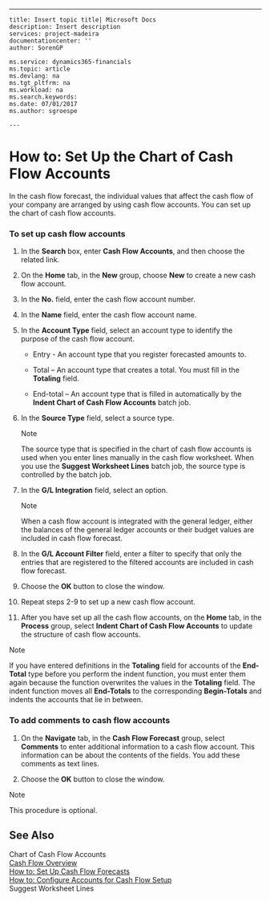 ---
    title: Insert topic title| Microsoft Docs
    description: Insert description
    services: project-madeira
    documentationcenter: ''
    author: SorenGP

    ms.service: dynamics365-financials
    ms.topic: article
    ms.devlang: na
    ms.tgt_pltfrm: na
    ms.workload: na
    ms.search.keywords:
    ms.date: 07/01/2017
    ms.author: sgroespe

    ---
# How to: Set Up the Chart of Cash Flow Accounts
In the cash flow forecast, the individual values that affect the cash flow of your company are arranged by using cash flow accounts. You can set up the chart of cash flow accounts.  
  
### To set up cash flow accounts  
  
1.  In the **Search** box, enter **Cash Flow Accounts**, and then choose the related link.  
  
2.  On the **Home** tab, in the **New** group, choose **New** to create a new cash flow account.  
  
3.  In the **No.** field, enter the cash flow account number.  
  
4.  In the **Name** field, enter the cash flow account name.  
  
5.  In the **Account Type** field, select an account type to identify the purpose of the cash flow account.  
  
    -   Entry - An account type that you register forecasted amounts to.  
  
    -   Total – An account type that creates a total. You must fill in the **Totaling** field.  
  
    -   End-total – An account type that is filled in automatically by the **Indent Chart of Cash Flow Accounts** batch job.  
  
6.  In the **Source Type**  field, select a source type.  
  
    > [!NOTE]  
    >  The source type that is specified in the chart of cash flow accounts is used when you enter lines manually in the cash flow worksheet. When you use the **Suggest Worksheet Lines** batch job, the source type is controlled by the batch job.  
  
7.  In the **G\/L Integration** field, select an option.  
  
    > [!NOTE]  
    >  When a cash flow account is integrated with the general ledger, either the balances of the general ledger accounts or their budget values are included in cash flow forecast.  
  
8.  In the **G\/L Account Filter** field, enter a filter to specify that only the entries that are registered to the filtered accounts are included in cash flow forecast.  
  
9. Choose the **OK** button to close the window.  
  
10. Repeat steps 2-9 to set up a new cash flow account.  
  
11. After you have set up all the cash flow accounts, on the **Home** tab, in the **Process** group, select **Indent Chart of Cash Flow Accounts** to update the structure of cash flow accounts.  
  
> [!NOTE]  
>  If you have entered definitions in the **Totaling** field for accounts of the **End-Total** type before you perform the indent function, you must enter them again because the function overwrites the values in the **Totaling** field. The indent function moves all **End-Totals** to the corresponding **Begin-Totals** and indents the accounts that lie in between.  
  
### To add comments to cash flow accounts  
  
1.  On the **Navigate** tab, in the **Cash Flow Forecast** group, select **Comments** to enter additional information to a cash flow account. This information can be about the contents of the fields. You add these comments as text lines.  
  
2.  Choose the **OK** button to close the window.  
  
> [!NOTE]  
>  This procedure is optional.  
  
## See Also  
 Chart of Cash Flow Accounts   
 [Cash Flow Overview](../FullExperience/cash-flow-overview.md)   
 [How to: Set Up Cash Flow Forecasts](../FullExperience/how-to-set-up-cash-flow-forecasts.md)   
 [How to: Configure Accounts for Cash Flow Setup](../FullExperience/how-to-configure-accounts-for-cash-flow-setup.md)   
 Suggest Worksheet Lines